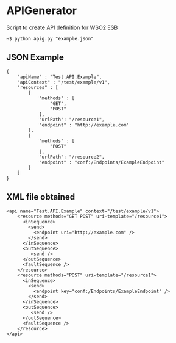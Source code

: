 # APIGenerator

Script to create API definition for WSO2 ESB

	~$ python apig.py "example.json"

## JSON Example

	{
		"apiName" : "Test.API.Example",
		"apiContext" : "/test/example/v1",
		"resources" : [
			{
				"methods" : [
					"GET",
					"POST"
				],
				"urlPath": "/resource1",
				"endpoint" : "http://example.com"
			},
			{
				"methods" : [
					"POST"
				],
				"urlPath": "/resource2",
				"endpoint" : "conf:/Endpoints/ExampleEndpoint" 
			}
		]
	}

## XML file obtained
	
	<api name="Test.API.Example" context="/test/example/v1">
	    <resource methods="GET POST" uri-template="/resource1">
	      <inSequence>
	        <send>
	          <endpoint uri="http://example.com" />
	        </send>
	      </inSequence>
	      <outSequence>
	         <send />
	      </outSequence>
	      <faultSequence />
	    </resource>
	    <resource methods="POST" uri-template="/resource1">
	      <inSequence>
	        <send>
	          <endpoint key="conf:/Endpoints/ExampleEndpoint" />
	        </send>
	      </inSequence>
	      <outSequence>
	         <send />
	      </outSequence>
	      <faultSequence />
	    </resource>
	</api>